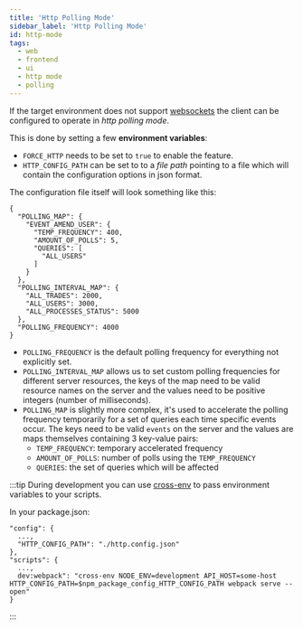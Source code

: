```yaml
---
title: 'Http Polling Mode'
sidebar_label: 'Http Polling Mode'
id: http-mode
tags:
  - web
  - frontend
  - ui
  - http mode
  - polling
---
```


If the target environment does not support [websockets](https://developer.mozilla.org/en-US/docs/Web/API/WebSockets_API) the client can be configured to operate in *http polling mode*.


This is done by setting a few **environment variables**:

- `FORCE_HTTP` needs to be set to `true` to enable the feature.
- `HTTP_CONFIG_PATH` can be set to to a *file path* pointing to a file which will contain the configuration options in json format.

The configuration file itself will look something like this:

```
{
  "POLLING_MAP": {
    "EVENT_AMEND_USER": {
      "TEMP_FREQUENCY": 400,
      "AMOUNT_OF_POLLS": 5,
      "QUERIES": [
        "ALL_USERS"
      ]
    }
  },
  "POLLING_INTERVAL_MAP": {
    "ALL_TRADES": 2000,
    "ALL_USERS": 3000,
    "ALL_PROCESSES_STATUS": 5000
  },
  "POLLING_FREQUENCY": 4000
}
```

- `POLLING_FREQUENCY` is the default polling frequency for everything not explicitly set.
- `POLLING_INTERVAL_MAP` allows us to set custom polling frequencies for different server resources, the keys of the map need to be valid resource names on the server and the values need to be positive integers (number of milliseconds).
- `POLLING_MAP` is slightly more complex, it's used to accelerate the polling frequency temporarily for a set of queries each time specific events occur. The keys need to be valid `events` on the server and the values are maps themselves containing 3 key-value pairs:
    - `TEMP_FREQUENCY`: temporary accelerated frequency
    - `AMOUNT_OF_POLLS`: number of polls using the `TEMP_FREQUENCY`
    - `QUERIES`: the set of queries which will be affected


:::tip
During development you can use [cross-env](https://www.npmjs.com/package/cross-env) to pass environment variables to your scripts.

In your package.json:

```
"config": {
  ...,
  "HTTP_CONFIG_PATH": "./http.config.json"
},
"scripts": {
  ...,
  dev:webpack": "cross-env NODE_ENV=development API_HOST=some-host HTTP_CONFIG_PATH=$npm_package_config_HTTP_CONFIG_PATH webpack serve --open"
}
```
:::